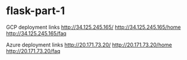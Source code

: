# flask-part-1
GCP deployment links 
http://34.125.245.165/ http://34.125.245.165/home http://34.125.245.165/faq

Azure deployment links 
http://20.171.73.20/ http://20.171.73.20/home http://20.171.73.20/faq
